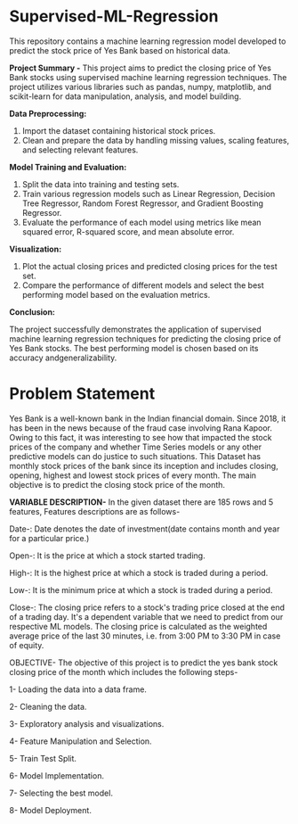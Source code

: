 # Supervised-ML-Regression
This repository contains a machine learning regression model developed to predict the stock price of Yes Bank based on historical data.

 **Project Summary -**  This project aims to predict the closing price of Yes Bank stocks using supervised machine learning regression techniques. The project utilizes various libraries such as pandas, numpy, matplotlib, and scikit-learn for data manipulation, analysis, and model building.

**Data Preprocessing:**

1. Import the dataset containing historical stock prices.
2. Clean and prepare the data by handling missing values, scaling features, and selecting relevant features.

**Model Training and Evaluation:**

1. Split the data into training and testing sets.
2. Train various regression models such as Linear Regression, Decision Tree Regressor, Random Forest Regressor, and Gradient Boosting Regressor.
3. Evaluate the performance of each model using metrics like mean squared error, R-squared score, and mean absolute error.

**Visualization:**

1. Plot the actual closing prices and predicted closing prices for the test set.
2. Compare the performance of different models and select the best performing model based on the evaluation metrics.

**Conclusion:**

The project successfully demonstrates the application of supervised machine learning regression techniques for predicting the closing price of Yes Bank stocks. The best performing model is chosen based on its accuracy andgeneralizability.

# **Problem Statement**
Yes Bank is a well-known bank in the Indian financial domain. Since 2018, it has been in the news because of the fraud case involving Rana Kapoor. Owing to this fact, it was interesting to see how that impacted the stock prices of the company and whether Time Series models or any other predictive models can do justice to such situations. This Dataset has monthly stock prices of the bank since its inception and includes closing, opening, highest and lowest stock prices of every month. The main objective is to predict the closing stock price of the month.

**VARIABLE DESCRIPTION-** In the given dataset there are 185 rows and 5 features, Features descriptions are as follows-

Date-: Date denotes the date of investment(date contains month and year for a particular price.)

Open-: It is the price at which a stock started trading.

High-: It is the highest price at which a stock is traded during a period.

Low-: It is the minimum price at which a stock is traded during a period.

Close-: The closing price refers to a stock's trading price closed at the end of a trading day. It's a dependent variable that we need to predict from our respective ML models. The closing price is calculated as the weighted average price of the last 30 minutes, i.e. from 3:00 PM to 3:30 PM in case of equity.

OBJECTIVE- The objective of this project is to predict the yes bank stock closing price of the month which includes the following steps-

1-  Loading the data into a data frame.

2-  Cleaning the data.

3-  Exploratory analysis and visualizations.

4-  Feature Manipulation and Selection.

5-  Train Test Split.

6-  Model Implementation.

7-  Selecting the best model.

8-  Model Deployment.
